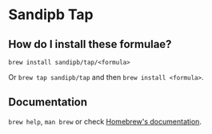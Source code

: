 # Sandipb Tap

## How do I install these formulae?

`brew install sandipb/tap/<formula>`

Or `brew tap sandipb/tap` and then `brew install <formula>`.

## Documentation

`brew help`, `man brew` or check [Homebrew's documentation](https://docs.brew.sh).
